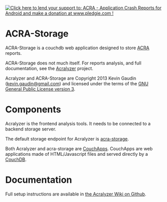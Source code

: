 <a href='http://www.pledgie.com/campaigns/18789'><img alt='Click here to lend your support to: ACRA - Application Crash Reports for Android and make a donation at www.pledgie.com !' src='http://www.pledgie.com/campaigns/18789.png?skin_name=chrome' border='0' /></a>

ACRA-Storage
============

ACRA-Storage is a couchdb web application designed to store [ACRA](http://acra.ch) reports.

ACRA-Storage does not much itself. For reports analysis, and full documentation, see the [Acralyzer](http://github.com/ACRA/acralyzer) project.

Acralyzer and ACRA-Storage are Copyright 2013 Kevin Gaudin (kevin.gaudin@gmail.com) and licensed under the terms of the [GNU General Public License version 3](COPYING).


Components
==========

Acralyzer is the frontend analysis tools. It needs to be connected to a backend storage server.

The default storage endpoint for Acralyzer is [acra-storage](http://github.com/ACRA/acra-storage).

Both Acralyzer and acra-storage are [CouchApps](http://couchapp.org).
CouchApps are web applications made of HTML/Javascript files and served directly by a [CouchDB](http://couchdb.apache.org).

Documentation
=============

Full setup instructions are available in [the Acralyzer Wiki on Github](https://github.com/ACRA/acralyzer/wiki).